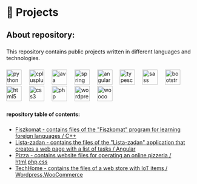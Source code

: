 
<h1 align="left">📘 Projects</h1>

###

<h2 align="left">About repository:</h2>

###

<p align="left">This repository contains public projects written in different languages and technologies.</p>

###

<div align="left">
  <img src="https://cdn.jsdelivr.net/gh/devicons/devicon/icons/python/python-original.svg" height="40" alt="python logo"  />
  <img width="12" />
  <img src="https://cdn.jsdelivr.net/gh/devicons/devicon/icons/cplusplus/cplusplus-original.svg" height="40" alt="cplusplus logo"  />
  <img width="12" />
  <img src="https://cdn.jsdelivr.net/gh/devicons/devicon/icons/java/java-original.svg" height="40" alt="java logo"  />
  <img width="12" />
  <img src="https://cdn.jsdelivr.net/gh/devicons/devicon/icons/spring/spring-original.svg" height="40" alt="spring logo"  />
  <img width="12" />
  <img src="https://cdn.jsdelivr.net/gh/devicons/devicon/icons/angularjs/angularjs-original.svg" height="40" alt="angularjs logo"  />
  <img width="12" />
  <img src="https://cdn.jsdelivr.net/gh/devicons/devicon/icons/typescript/typescript-original.svg" height="40" alt="typescript logo"  />
  <img width="12" />
  <img src="https://cdn.jsdelivr.net/gh/devicons/devicon/icons/sass/sass-original.svg" height="40" alt="sass logo"  />
  <img width="12" />
  <img src="https://cdn.jsdelivr.net/gh/devicons/devicon/icons/bootstrap/bootstrap-original.svg" height="40" alt="bootstrap logo"  />
  <img width="12" />
  <img src="https://cdn.jsdelivr.net/gh/devicons/devicon/icons/html5/html5-original.svg" height="40" alt="html5 logo"  />
  <img width="12" />
  <img src="https://cdn.jsdelivr.net/gh/devicons/devicon/icons/css3/css3-original.svg" height="40" alt="css3 logo"  />
  <img width="12" />
  <img src="https://cdn.jsdelivr.net/gh/devicons/devicon/icons/php/php-original.svg" height="40" alt="php logo"  />
  <img width="12" />
  <img src="https://cdn.jsdelivr.net/gh/devicons/devicon/icons/wordpress/wordpress-original.svg" height="40" alt="wordpress logo"  />
  <img width="12" />
  <img src="https://cdn.jsdelivr.net/gh/devicons/devicon/icons/woocommerce/woocommerce-original.svg" height="40" alt="woocommerce logo"  />
  
</div>

###

<h4 align="left">repository table of contents:</h4>

###

<ul>
	<li><a href="https://github.com/wojciechgunia/Projects/tree/main/Fiszkomat">Fiszkomat - contains files of the "Fiszkomat" program for learning foreign languages / C++ </a></li>
	<li><a href="https://github.com/wojciechgunia/Projects/tree/main/Lista-zadan">Lista-zadan - contains the files of the "Lista-zadan" application that creates a web page with a list of tasks / Angular </a></li>
	<li><a href="https://github.com/wojciechgunia/Projects/tree/main/Pizza">Pizza - contains website files for operating an online pizzeria / html,php,css </a></li>
	<li><a href="https://github.com/wojciechgunia/Projects/tree/main/TechHome">TechHome - contains the files of a web store with IoT items / Wordpress,WooCommerce </a></li>
</ul>
